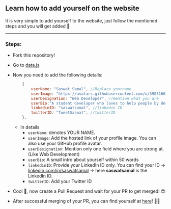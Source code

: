 ## Learn how to add yourself on the website

It is very simple to add yourself to the website, just follow the mentioned steps and you will get added 🤩

<hr>

### Steps:
- Fork this repository!
- Go to [data.js](https://github.com/saswatsamal/coFind/blob/main/js/data.js)
- Now you need to add the following details:

  ```javascript
      {
          userName: "Saswat Samal", //Replace yourname
          userImage: "https://avatars.githubusercontent.com/u/39031660?v=4", //add your profile image
          userDesignation: "Web Developer", //mention what you are
          userBio:"A student developer who loves to help people by developing products.", //a short bio on yourself
          linkedinID: "saswatsamal", //linkedin ID
          twitterID: "TweetSaswat", //twitterID
      },
  ```
  
    - In details
      - `userName`: denotes YOUR NAME.
      - `userImage`: Add the hosted link of your profile image. You can also use your GitHub profile avatar.
      - `userDesignation`: Mention only one field where you are strong at. (Like Web Development)
      - `userBio`: A small intro about yourself within 50 words
      - `linkedinID`: Provide your LinkedIn ID only. You can find your ID -> [linkedin.com/in/saswatsamal](https://linkedin.com/in/saswatsamal) -> here **saswatsamal** is the LinkedIn ID.
      - `twitterID`: Add your Twitter ID

- Cool 🎉, now create a Pull Request and wait for your PR to get merged! 😍
- After successful merging of your PR, you can find yourself at [here](https://co-find.netlify.app/meet.html)! 🤩🚀
